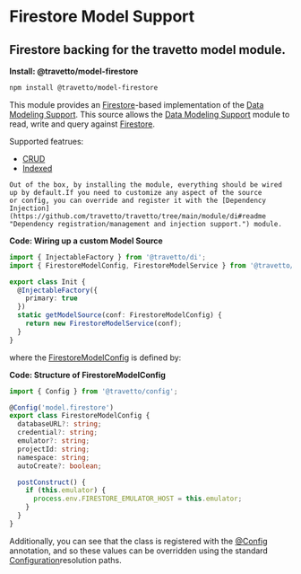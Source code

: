 <!-- This file was generated by @travetto/doc and should not be modified directly -->
<!-- Please modify https://github.com/travetto/travetto/tree/main/module/model-firestore/doc.ts and execute "npx trv doc" to rebuild -->
# Firestore Model Support
## Firestore backing for the travetto model module.

**Install: @travetto/model-firestore**
```bash
npm install @travetto/model-firestore
```

This module provides an [Firestore](https://firebase.google.com/docs/firestore)-based implementation of the [Data Modeling Support](https://github.com/travetto/travetto/tree/main/module/model#readme "Datastore abstraction for core operations.").  This source allows the [Data Modeling Support](https://github.com/travetto/travetto/tree/main/module/model#readme "Datastore abstraction for core operations.") module to read, write and query against [Firestore](https://firebase.google.com/docs/firestore).

Supported featrues:
   
   *  [CRUD](https://github.com/travetto/travetto/tree/main/module/model/src/service/crud.ts#L11)
   *  [Indexed](https://github.com/travetto/travetto/tree/main/module/model/src/service/indexed.ts#L11)

    Out of the box, by installing the module, everything should be wired up by default.If you need to customize any aspect of the source 
    or config, you can override and register it with the [Dependency Injection](https://github.com/travetto/travetto/tree/main/module/di#readme "Dependency registration/management and injection support.") module.

    
**Code: Wiring up a custom Model Source**
```typescript
import { InjectableFactory } from '@travetto/di';
import { FirestoreModelConfig, FirestoreModelService } from '@travetto/model-firestore';

export class Init {
  @InjectableFactory({
    primary: true
  })
  static getModelSource(conf: FirestoreModelConfig) {
    return new FirestoreModelService(conf);
  }
}
```

  where the [FirestoreModelConfig](https://github.com/travetto/travetto/tree/main/module/model-firestore/src/config.ts#L4) is defined by:

  
**Code: Structure of FirestoreModelConfig**
```typescript
import { Config } from '@travetto/config';

@Config('model.firestore')
export class FirestoreModelConfig {
  databaseURL?: string;
  credential?: string;
  emulator?: string;
  projectId: string;
  namespace: string;
  autoCreate?: boolean;

  postConstruct() {
    if (this.emulator) {
      process.env.FIRESTORE_EMULATOR_HOST = this.emulator;
    }
  }
}
```

  Additionally, you can see that the class is registered with the [@Config](https://github.com/travetto/travetto/tree/main/module/config/src/decorator.ts#L10) annotation, and so these values can be overridden using the 
  standard [Configuration](https://github.com/travetto/travetto/tree/main/module/config#readme "Environment-aware config management using yaml files")resolution paths.
